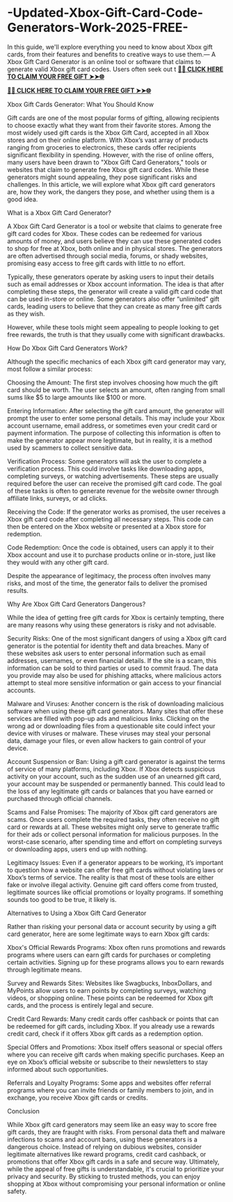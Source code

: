 # -Updated-Xbox-Gift-Card-Code-Generators-Work-2025-FREE-
In this guide, we'll explore everything you need to know about Xbox gift cards, from their features and benefits to creative ways to use them.— A Xbox Gift Card Generator is an online tool or software that claims to generate valid Xbox gift card codes. Users often seek out t
**[🌟✨ CLICK HERE TO CLAIM YOUR FREE GIFT ➤➤🌐](https://progiftzone.com/xbox%20gift%20card)**

**[🌟✨ CLICK HERE TO CLAIM YOUR FREE GIFT ➤➤🌐](https://progiftzone.com/xbox%20gift%20card)**


Xbox Gift Cards Generator: What You Should Know

Gift cards are one of the most popular forms of gifting, allowing recipients to choose exactly what they want from their favorite stores. Among the most widely used gift cards is the Xbox Gift Card, accepted in all Xbox stores and on their online platform. With Xbox’s vast array of products ranging from groceries to electronics, these cards offer recipients significant flexibility in spending. However, with the rise of online offers, many users have been drawn to "Xbox Gift Card Generators," tools or websites that claim to generate free Xbox gift card codes. While these generators might sound appealing, they pose significant risks and challenges. In this article, we will explore what Xbox gift card generators are, how they work, the dangers they pose, and whether using them is a good idea.

What is a Xbox Gift Card Generator?

A Xbox Gift Card Generator is a tool or website that claims to generate free gift card codes for Xbox. These codes can be redeemed for various amounts of money, and users believe they can use these generated codes to shop for free at Xbox, both online and in physical stores. The generators are often advertised through social media, forums, or shady websites, promising easy access to free gift cards with little to no effort.

Typically, these generators operate by asking users to input their details such as email addresses or Xbox account information. The idea is that after completing these steps, the generator will create a valid gift card code that can be used in-store or online. Some generators also offer “unlimited” gift cards, leading users to believe that they can create as many free gift cards as they wish.

However, while these tools might seem appealing to people looking to get free rewards, the truth is that they usually come with significant drawbacks.

How Do Xbox Gift Card Generators Work?

Although the specific mechanics of each Xbox gift card generator may vary, most follow a similar process:

Choosing the Amount: The first step involves choosing how much the gift card should be worth. The user selects an amount, often ranging from small sums like $5 to large amounts like $100 or more.

Entering Information: After selecting the gift card amount, the generator will prompt the user to enter some personal details. This may include your Xbox account username, email address, or sometimes even your credit card or payment information. The purpose of collecting this information is often to make the generator appear more legitimate, but in reality, it is a method used by scammers to collect sensitive data.

Verification Process: Some generators will ask the user to complete a verification process. This could involve tasks like downloading apps, completing surveys, or watching advertisements. These steps are usually required before the user can receive the promised gift card code. The goal of these tasks is often to generate revenue for the website owner through affiliate links, surveys, or ad clicks.

Receiving the Code: If the generator works as promised, the user receives a Xbox gift card code after completing all necessary steps. This code can then be entered on the Xbox website or presented at a Xbox store for redemption.

Code Redemption: Once the code is obtained, users can apply it to their Xbox account and use it to purchase products online or in-store, just like they would with any other gift card.

Despite the appearance of legitimacy, the process often involves many risks, and most of the time, the generator fails to deliver the promised results.

Why Are Xbox Gift Card Generators Dangerous?

While the idea of getting free gift cards for Xbox is certainly tempting, there are many reasons why using these generators is risky and not advisable.

Security Risks: One of the most significant dangers of using a Xbox gift card generator is the potential for identity theft and data breaches. Many of these websites ask users to enter personal information such as email addresses, usernames, or even financial details. If the site is a scam, this information can be sold to third parties or used to commit fraud. The data you provide may also be used for phishing attacks, where malicious actors attempt to steal more sensitive information or gain access to your financial accounts.

Malware and Viruses: Another concern is the risk of downloading malicious software when using these gift card generators. Many sites that offer these services are filled with pop-up ads and malicious links. Clicking on the wrong ad or downloading files from a questionable site could infect your device with viruses or malware. These viruses may steal your personal data, damage your files, or even allow hackers to gain control of your device.

Account Suspension or Ban: Using a gift card generator is against the terms of service of many platforms, including Xbox. If Xbox detects suspicious activity on your account, such as the sudden use of an unearned gift card, your account may be suspended or permanently banned. This could lead to the loss of any legitimate gift cards or balances that you have earned or purchased through official channels.

Scams and False Promises: The majority of Xbox gift card generators are scams. Once users complete the required tasks, they often receive no gift card or rewards at all. These websites might only serve to generate traffic for their ads or collect personal information for malicious purposes. In the worst-case scenario, after spending time and effort on completing surveys or downloading apps, users end up with nothing.

Legitimacy Issues: Even if a generator appears to be working, it’s important to question how a website can offer free gift cards without violating laws or Xbox’s terms of service. The reality is that most of these tools are either fake or involve illegal activity. Genuine gift card offers come from trusted, legitimate sources like official promotions or loyalty programs. If something sounds too good to be true, it likely is.

Alternatives to Using a Xbox Gift Card Generator

Rather than risking your personal data or account security by using a gift card generator, here are some legitimate ways to earn Xbox gift cards:

Xbox's Official Rewards Programs: Xbox often runs promotions and rewards programs where users can earn gift cards for purchases or completing certain activities. Signing up for these programs allows you to earn rewards through legitimate means.

Survey and Rewards Sites: Websites like Swagbucks, InboxDollars, and MyPoints allow users to earn points by completing surveys, watching videos, or shopping online. These points can be redeemed for Xbox gift cards, and the process is entirely legal and secure.

Credit Card Rewards: Many credit cards offer cashback or points that can be redeemed for gift cards, including Xbox. If you already use a rewards credit card, check if it offers Xbox gift cards as a redemption option.

Special Offers and Promotions: Xbox itself offers seasonal or special offers where you can receive gift cards when making specific purchases. Keep an eye on Xbox’s official website or subscribe to their newsletters to stay informed about such opportunities.

Referrals and Loyalty Programs: Some apps and websites offer referral programs where you can invite friends or family members to join, and in exchange, you receive Xbox gift cards or credits.

Conclusion

While Xbox gift card generators may seem like an easy way to score free gift cards, they are fraught with risks. From personal data theft and malware infections to scams and account bans, using these generators is a dangerous choice. Instead of relying on dubious websites, consider legitimate alternatives like reward programs, credit card cashback, or promotions that offer Xbox gift cards in a safe and secure way. Ultimately, while the appeal of free gifts is understandable, it's crucial to prioritize your privacy and security. By sticking to trusted methods, you can enjoy shopping at Xbox without compromising your personal information or online safety.
